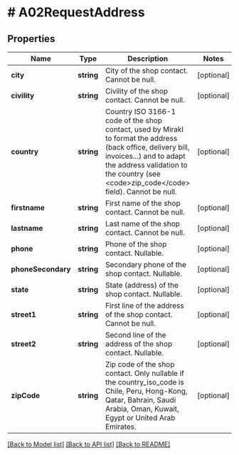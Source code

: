 # # A02RequestAddress

## Properties

Name | Type | Description | Notes
------------ | ------------- | ------------- | -------------
**city** | **string** | City of the shop contact. Cannot be null. | [optional]
**civility** | **string** | Civility of the shop contact. Cannot be null. | [optional]
**country** | **string** | Country ISO 3166-1 code of the shop contact, used by Mirakl to format the address (back office, delivery bill, invoices...) and to adapt the address validation to the country (see &lt;code&gt;zip_code&lt;/code&gt; field). Cannot be null. | [optional]
**firstname** | **string** | First name of the shop contact. Cannot be null. | [optional]
**lastname** | **string** | Last name of the shop contact. Cannot be null. | [optional]
**phone** | **string** | Phone of the shop contact. Nullable. | [optional]
**phoneSecondary** | **string** | Secondary phone of the shop contact. Nullable. | [optional]
**state** | **string** | State (address) of the shop contact. Nullable. | [optional]
**street1** | **string** | First line of the address of the shop contact. Cannot be null. | [optional]
**street2** | **string** | Second line of the address of the shop contact. Nullable. | [optional]
**zipCode** | **string** | Zip code of the shop contact. Only nullable if the country_iso_code is Chile, Peru, Hong-Kong, Qatar, Bahrain, Saudi Arabia, Oman, Kuwait, Egypt or United Arab Emirates. | [optional]

[[Back to Model list]](../../README.md#models) [[Back to API list]](../../README.md#endpoints) [[Back to README]](../../README.md)
